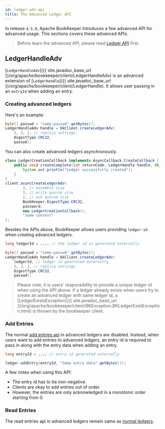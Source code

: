 ```yaml
---
id: ledger-adv-api
title: The Advanced Ledger API
---
```


In release `4.5.0`, Apache BookKeeper introduces a few advanced API for advanced usage.
This sections covers these advanced APIs.

> Before learn the advanced API, please read [Ledger API](ledger-api) first.

## LedgerHandleAdv

[`LedgerHandleAdv`]({{ site.javadoc_base_url }}/org/apache/bookkeeper/client/LedgerHandleAdv) is an advanced extension of [`LedgerHandle`]({{ site.javadoc_base_url }}/org/apache/bookkeeper/client/LedgerHandle).
It allows user passing in an `entryId` when adding an entry.

### Creating advanced ledgers

Here's an example:

```java
byte[] passwd = "some-passwd".getBytes();
LedgerHandleAdv handle = bkClient.createLedgerAdv(
    3, 3, 2, // replica settings
    DigestType.CRC32,
    passwd);
```

You can also create advanced ledgers asynchronously.

```java
class LedgerCreationCallback implements AsyncCallback.CreateCallback {
    public void createComplete(int returnCode, LedgerHandle handle, Object ctx) {
        System.out.println("Ledger successfully created");
    }
}
client.asyncCreateLedgerAdv(
        3, // ensemble size
        3, // write quorum size
        2, // ack quorum size
        BookKeeper.DigestType.CRC32,
        password,
        new LedgerCreationCallback(),
        "some context"
);
```

Besides the APIs above, BookKeeper allows users providing `ledger-id` when creating advanced ledgers.

```java
long ledgerId = ...; // the ledger id is generated externally.

byte[] passwd = "some-passwd".getBytes();
LedgerHandleAdv handle = bkClient.createLedgerAdv(
    ledgerId, // ledger id generated externally
    3, 3, 2, // replica settings
    DigestType.CRC32,
    passwd);
```

> Please note, it is users' responsibility to provide a unique ledger id when using the API above.
> If a ledger already exists when users try to create an advanced ledger with same ledger id,
> a [LedgerExistsException]({{ site.javadoc_base_url }}/org/apache/bookkeeper/client/BKException.BKLedgerExistException.html) is thrown by the bookkeeper client.

### Add Entries

The normal [add entries api](ledger-api/#adding-entries-to-ledgers) in advanced ledgers are disabled. Instead, when users want to add entries
to advanced ledgers, an entry id is required to pass in along with the entry data when adding an entry.

```java
long entryId = ...; // entry id generated externally

ledger.addEntry(entryId, "Some entry data".getBytes());
```

A few notes when using this API:

- The entry id has to be non-negative.
- Clients are okay to add entries out of order.
- However, the entries are only acknowledged in a monotonic order starting from 0.

### Read Entries

The read entries api in advanced ledgers remain same as [normal ledgers](ledger-api/#reading-entries-from-ledgers).
